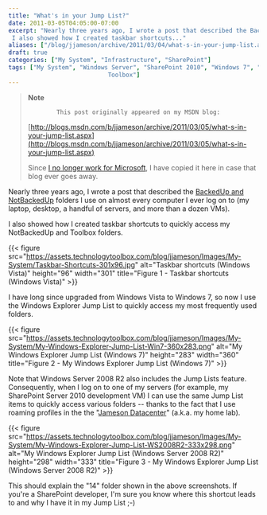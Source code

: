 ```yaml
---
title: "What's in your Jump List?"
date: 2011-03-05T04:05:00-07:00
excerpt: "Nearly three years ago, I wrote a post that described the BackedUp and NotBackedUp folders I use on almost every computer I ever log on to (my laptop, desktop, a handful of servers, and more than a dozen VMs). 
 I also showed how I created taskbar shortcuts..."
aliases: ["/blog/jjameson/archive/2011/03/04/what-s-in-your-jump-list.aspx", "/blog/jjameson/archive/2011/03/05/what-s-in-your-jump-list.aspx"]
draft: true
categories: ["My System", "Infrastructure", "SharePoint"]
tags: ["My System", "Windows Server", "SharePoint 2010", "Windows 7", "
                            Toolbox"]
---
```


> **Note**
>
>             This post originally appeared on my MSDN blog:
>
> [http://blogs.msdn.com/b/jjameson/archive/2011/03/05/what-s-in-your-jump-list.aspx](http://blogs.msdn.com/b/jjameson/archive/2011/03/05/what-s-in-your-jump-list.aspx)
>
> Since [I no longer work for Microsoft](/blog/jjameson/2011/09/02/last-day-with-microsoft), I have copied it here in case that blog                 ever goes away.

Nearly three years ago, I wrote a post that described the [BackedUp and NotBackedUp](/blog/jjameson/2007/03/22/backedup-and-notbackedup) folders I use on almost every computer I ever log         on to (my laptop, desktop, a handful of servers, and more than a dozen VMs).

I also showed how I created taskbar shortcuts to quickly access my NotBackedUp and         Toolbox folders.

{{< figure
src="https://assets.technologytoolbox.com/blog/jjameson/Images/My-System/Taskbar-Shortcuts-301x96.jpg"
alt="Taskbar shortcuts (Windows Vista)"
height="96"
width="301"
title="Figure 1 - Taskbar shortcuts (Windows Vista)" >}}

I have long since upgraded from Windows Vista to Windows 7, so now I use the Windows         Explorer Jump List to quickly access my most frequently used folders.

{{< figure
src="https://assets.technologytoolbox.com/blog/jjameson/Images/My-System/My-Windows-Explorer-Jump-List-Win7-360x283.png"
alt="My Windows Explorer Jump List (Windows 7)"
height="283"
width="360"
title="Figure 2 - My Windows Explorer Jump List (Windows 7)" >}}

Note that Windows Server 2008 R2 also includes the Jump Lists feature. Consequently,         when I log on to one of my servers (for example, my SharePoint Server 2010 development         VM) I can use the same Jump List items to quickly access various folders -- thanks         to the fact that I use roaming profiles in the the "[Jameson
Datacenter](/blog/jjameson/2009/09/14/the-jameson-datacenter)" (a.k.a. my home lab).

{{< figure
src="https://assets.technologytoolbox.com/blog/jjameson/Images/My-System/My-Windows-Explorer-Jump-List-WS2008R2-333x298.png"
alt="My Windows Explorer Jump List (Windows Server 2008 R2)"
height="298"
width="333"
title="Figure 3 - My Windows Explorer Jump List (Windows Server 2008 R2)" >}}

This should explain the "14" folder shown in the above screenshots. If you're a         SharePoint developer, I'm sure you know where this shortcut leads to and why I have         it in my Jump List ;-)


